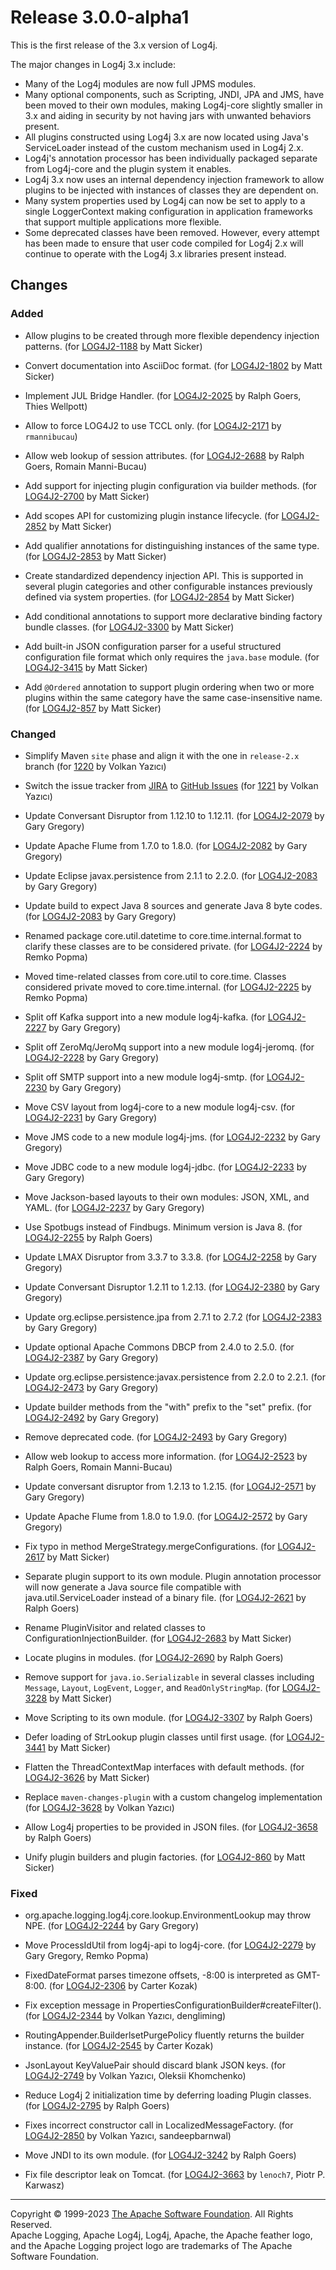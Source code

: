 <!---
 Licensed to the Apache Software Foundation (ASF) under one or more
 contributor license agreements.  See the NOTICE file distributed with
 this work for additional information regarding copyright ownership.
 The ASF licenses this file to You under the Apache License, Version 2.0
 (the "License"); you may not use this file except in compliance with
 the License.  You may obtain a copy of the License at

      http://www.apache.org/licenses/LICENSE-2.0

 Unless required by applicable law or agreed to in writing, software
 distributed under the License is distributed on an "AS IS" BASIS,
 WITHOUT WARRANTIES OR CONDITIONS OF ANY KIND, either express or implied.
 See the License for the specific language governing permissions and
 limitations under the License.
-->

# Release 3.0.0-alpha1

This is the first release of the 3.x version of Log4j.

The major changes in Log4j 3.x include:

* Many of the Log4j modules are now full JPMS modules.
* Many optional components, such as Scripting, JNDI, JPA and JMS, have been moved to their own modules, making
  Log4j-core slightly smaller in 3.x and aiding in security by not having jars with unwanted behaviors present.
* All plugins constructed using Log4j 3.x are now located using Java's ServiceLoader instead of the custom
  mechanism used in Log4j 2.x.
* Log4j's annotation processor has been individually packaged separate from Log4j-core and the plugin system it enables.
* Log4j 3.x now uses an internal dependency injection framework to allow plugins to be injected with instances of
  classes they are dependent on.
* Many system properties used by Log4j can now be set to apply to a single LoggerContext making configuration
  in application frameworks that support multiple applications more flexible.
* Some deprecated classes have been removed. However, every attempt has been made to ensure that user code compiled
  for Log4j 2.x will continue to operate with the Log4j 3.x libraries present instead.

## Changes

### Added

*   Allow plugins to be created through more flexible dependency injection patterns. (for [LOG4J2-1188](https://issues.apache.org/jira/browse/LOG4J2-1188) by Matt Sicker)

*   Convert documentation into AsciiDoc format. (for [LOG4J2-1802](https://issues.apache.org/jira/browse/LOG4J2-1802) by Matt Sicker)

*   Implement JUL Bridge Handler. (for [LOG4J2-2025](https://issues.apache.org/jira/browse/LOG4J2-2025) by Ralph Goers, Thies Wellpott)

*   Allow to force LOG4J2 to use TCCL only. (for [LOG4J2-2171](https://issues.apache.org/jira/browse/LOG4J2-2171) by `rmannibucau`)

*   Allow web lookup of session attributes. (for [LOG4J2-2688](https://issues.apache.org/jira/browse/LOG4J2-2688) by Ralph Goers, Romain Manni-Bucau)

*   Add support for injecting plugin configuration via builder methods. (for [LOG4J2-2700](https://issues.apache.org/jira/browse/LOG4J2-2700) by Matt Sicker)

*   Add scopes API for customizing plugin instance lifecycle. (for [LOG4J2-2852](https://issues.apache.org/jira/browse/LOG4J2-2852) by Matt Sicker)

*   Add qualifier annotations for distinguishing instances of the same type. (for [LOG4J2-2853](https://issues.apache.org/jira/browse/LOG4J2-2853) by Matt Sicker)

*   Create standardized dependency injection API. This is supported in several plugin categories and other configurable instances previously defined via system properties. (for [LOG4J2-2854](https://issues.apache.org/jira/browse/LOG4J2-2854) by Matt Sicker)

*   Add conditional annotations to support more declarative binding factory bundle classes. (for [LOG4J2-3300](https://issues.apache.org/jira/browse/LOG4J2-3300) by Matt Sicker)

*   Add built-in JSON configuration parser for a useful structured configuration file format which only requires the `java.base` module. (for [LOG4J2-3415](https://issues.apache.org/jira/browse/LOG4J2-3415) by Matt Sicker)

*   Add `@Ordered` annotation to support plugin ordering when two or more plugins within the same category have the same case-insensitive name. (for [LOG4J2-857](https://issues.apache.org/jira/browse/LOG4J2-857) by Matt Sicker)


### Changed

*   Simplify Maven `site` phase and align it with the one in `release-2.x` branch (for [1220](https://github.com/apache/logging-log4j2/pull/1220) by Volkan Yazıcı)

*   Switch the issue tracker from [JIRA](https://issues.apache.org/jira/browse/LOG4J2) to [GitHub Issues](https://github.com/apache/logging-log4j2/issues) (for [1221](https://github.com/apache/logging-log4j2/pull/1221) by Volkan Yazıcı)

*   Update Conversant Disruptor from 1.12.10 to 1.12.11. (for [LOG4J2-2079](https://issues.apache.org/jira/browse/LOG4J2-2079) by Gary Gregory)

*   Update Apache Flume from 1.7.0 to 1.8.0. (for [LOG4J2-2082](https://issues.apache.org/jira/browse/LOG4J2-2082) by Gary Gregory)

*   Update Eclipse javax.persistence from 2.1.1 to 2.2.0. (for [LOG4J2-2083](https://issues.apache.org/jira/browse/LOG4J2-2083) by Gary Gregory)

*   Update build to expect Java 8 sources and generate Java 8 byte codes. (for [LOG4J2-2083](https://issues.apache.org/jira/browse/LOG4J2-2083) by Gary Gregory)

*   Renamed package core.util.datetime to core.time.internal.format to clarify these classes are to be considered private. (for [LOG4J2-2224](https://issues.apache.org/jira/browse/LOG4J2-2224) by Remko Popma)

*   Moved time-related classes from core.util to core.time. Classes considered private moved to core.time.internal. (for [LOG4J2-2225](https://issues.apache.org/jira/browse/LOG4J2-2225) by Remko Popma)

*   Split off Kafka support into a new module log4j-kafka. (for [LOG4J2-2227](https://issues.apache.org/jira/browse/LOG4J2-2227) by Gary Gregory)

*   Split off ZeroMq/JeroMq support into a new module log4j-jeromq. (for [LOG4J2-2228](https://issues.apache.org/jira/browse/LOG4J2-2228) by Gary Gregory)

*   Split off SMTP support into a new module log4j-smtp. (for [LOG4J2-2230](https://issues.apache.org/jira/browse/LOG4J2-2230) by Gary Gregory)

*   Move CSV layout from log4j-core to a new module log4j-csv. (for [LOG4J2-2231](https://issues.apache.org/jira/browse/LOG4J2-2231) by Gary Gregory)

*   Move JMS code to a new module log4j-jms. (for [LOG4J2-2232](https://issues.apache.org/jira/browse/LOG4J2-2232) by Gary Gregory)

*   Move JDBC code to a new module log4j-jdbc. (for [LOG4J2-2233](https://issues.apache.org/jira/browse/LOG4J2-2233) by Gary Gregory)

*   Move Jackson-based layouts to their own modules: JSON, XML, and YAML. (for [LOG4J2-2237](https://issues.apache.org/jira/browse/LOG4J2-2237) by Gary Gregory)

*   Use Spotbugs instead of Findbugs. Minimum version is Java 8. (for [LOG4J2-2255](https://issues.apache.org/jira/browse/LOG4J2-2255) by Ralph Goers)

*   Update LMAX Disruptor from 3.3.7 to 3.3.8. (for [LOG4J2-2258](https://issues.apache.org/jira/browse/LOG4J2-2258) by Gary Gregory)

*   Update Conversant Disruptor 1.2.11 to 1.2.13. (for [LOG4J2-2380](https://issues.apache.org/jira/browse/LOG4J2-2380) by Gary Gregory)

*   Update org.eclipse.persistence.jpa from 2.7.1 to 2.7.2 (for [LOG4J2-2383](https://issues.apache.org/jira/browse/LOG4J2-2383) by Gary Gregory)

*   Update optional Apache Commons DBCP from 2.4.0 to 2.5.0. (for [LOG4J2-2387](https://issues.apache.org/jira/browse/LOG4J2-2387) by Gary Gregory)

*   Update org.eclipse.persistence:javax.persistence from 2.2.0 to 2.2.1. (for [LOG4J2-2473](https://issues.apache.org/jira/browse/LOG4J2-2473) by Gary Gregory)

*   Update builder methods from the "with" prefix to the "set" prefix. (for [LOG4J2-2492](https://issues.apache.org/jira/browse/LOG4J2-2492) by Gary Gregory)

*   Remove deprecated code. (for [LOG4J2-2493](https://issues.apache.org/jira/browse/LOG4J2-2493) by Gary Gregory)

*   Allow web lookup to access more information. (for [LOG4J2-2523](https://issues.apache.org/jira/browse/LOG4J2-2523) by Ralph Goers, Romain Manni-Bucau)

*   Update conversant disruptor from 1.2.13 to 1.2.15. (for [LOG4J2-2571](https://issues.apache.org/jira/browse/LOG4J2-2571) by Gary Gregory)

*   Update Apache Flume from 1.8.0 to 1.9.0. (for [LOG4J2-2572](https://issues.apache.org/jira/browse/LOG4J2-2572) by Gary Gregory)

*   Fix typo in method MergeStrategy.mergeConfigurations. (for [LOG4J2-2617](https://issues.apache.org/jira/browse/LOG4J2-2617) by Matt Sicker)

*   Separate plugin support to its own module. Plugin annotation processor will now generate a Java source file compatible with java.util.ServiceLoader instead of a binary file. (for [LOG4J2-2621](https://issues.apache.org/jira/browse/LOG4J2-2621) by Ralph Goers)

*   Rename PluginVisitor and related classes to ConfigurationInjectionBuilder. (for [LOG4J2-2683](https://issues.apache.org/jira/browse/LOG4J2-2683) by Matt Sicker)

*   Locate plugins in modules. (for [LOG4J2-2690](https://issues.apache.org/jira/browse/LOG4J2-2690) by Ralph Goers)

*   Remove support for `java.io.Serializable` in several classes including `Message`, `Layout`, `LogEvent`, `Logger`, and `ReadOnlyStringMap`. (for [LOG4J2-3228](https://issues.apache.org/jira/browse/LOG4J2-3228) by Matt Sicker)

*   Move Scripting to its own module. (for [LOG4J2-3307](https://issues.apache.org/jira/browse/LOG4J2-3307) by Ralph Goers)

*   Defer loading of StrLookup plugin classes until first usage. (for [LOG4J2-3441](https://issues.apache.org/jira/browse/LOG4J2-3441) by Matt Sicker)

*   Flatten the ThreadContextMap interfaces with default methods. (for [LOG4J2-3626](https://issues.apache.org/jira/browse/LOG4J2-3626) by Matt Sicker)

*   Replace `maven-changes-plugin` with a custom changelog implementation (for [LOG4J2-3628](https://issues.apache.org/jira/browse/LOG4J2-3628) by Volkan Yazıcı)

*   Allow Log4j properties to be provided in JSON files. (for [LOG4J2-3658](https://issues.apache.org/jira/browse/LOG4J2-3658) by Ralph Goers)

*   Unify plugin builders and plugin factories. (for [LOG4J2-860](https://issues.apache.org/jira/browse/LOG4J2-860) by Matt Sicker)


### Fixed

*   org.apache.logging.log4j.core.lookup.EnvironmentLookup may throw NPE. (for [LOG4J2-2244](https://issues.apache.org/jira/browse/LOG4J2-2244) by Gary Gregory)

*   Move ProcessIdUtil from log4j-api to log4j-core. (for [LOG4J2-2279](https://issues.apache.org/jira/browse/LOG4J2-2279) by Gary Gregory, Remko Popma)

*   FixedDateFormat parses timezone offsets, -8:00 is interpreted as GMT-8:00. (for [LOG4J2-2306](https://issues.apache.org/jira/browse/LOG4J2-2306) by Carter Kozak)

*   Fix exception message in PropertiesConfigurationBuilder#createFilter(). (for [LOG4J2-2344](https://issues.apache.org/jira/browse/LOG4J2-2344) by Volkan Yazıcı, dengliming)

*   RoutingAppender.BuilderlsetPurgePolicy fluently returns the builder instance. (for [LOG4J2-2545](https://issues.apache.org/jira/browse/LOG4J2-2545) by Carter Kozak)

*   JsonLayout KeyValuePair should discard blank JSON keys. (for [LOG4J2-2749](https://issues.apache.org/jira/browse/LOG4J2-2749) by Volkan Yazıcı, Oleksii Khomchenko)

*   Reduce Log4j 2 initialization time by deferring loading Plugin classes. (for [LOG4J2-2795](https://issues.apache.org/jira/browse/LOG4J2-2795) by Ralph Goers)

*   Fixes incorrect constructor call in LocalizedMessageFactory. (for [LOG4J2-2850](https://issues.apache.org/jira/browse/LOG4J2-2850) by Volkan Yazıcı, sandeepbarnwal)

*   Move JNDI to its own module. (for [LOG4J2-3242](https://issues.apache.org/jira/browse/LOG4J2-3242) by Ralph Goers)

*   Fix file descriptor leak on Tomcat. (for [LOG4J2-3663](https://issues.apache.org/jira/browse/LOG4J2-3663) by `lenoch7`, Piotr P. Karwasz)


* * *

Copyright © 1999-2023 [The Apache Software Foundation](http://www.apache.org). All Rights Reserved.  
Apache Logging, Apache Log4j, Log4j, Apache, the Apache feather logo, and the Apache Logging project logo are trademarks of The Apache Software Foundation.